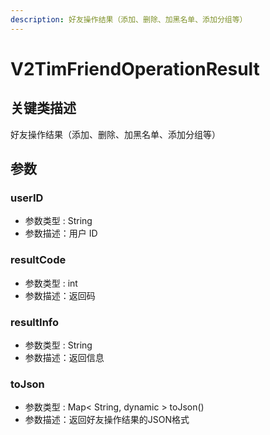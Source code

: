 ```yaml
---
description: 好友操作结果（添加、删除、加黑名单、添加分组等）
---
```


# V2TimFriendOperationResult

## 关键类描述

好友操作结果（添加、删除、加黑名单、添加分组等）

## 参数

### userID

* 参数类型 : String
* 参数描述：用户 ID

### resultCode

* 参数类型 : int
* 参数描述：返回码

### resultInfo

* 参数类型 : String
* 参数描述：返回信息

### toJson

* 参数类型 : Map< String, dynamic > toJson()
* 参数描述：返回好友操作结果的JSON格式
